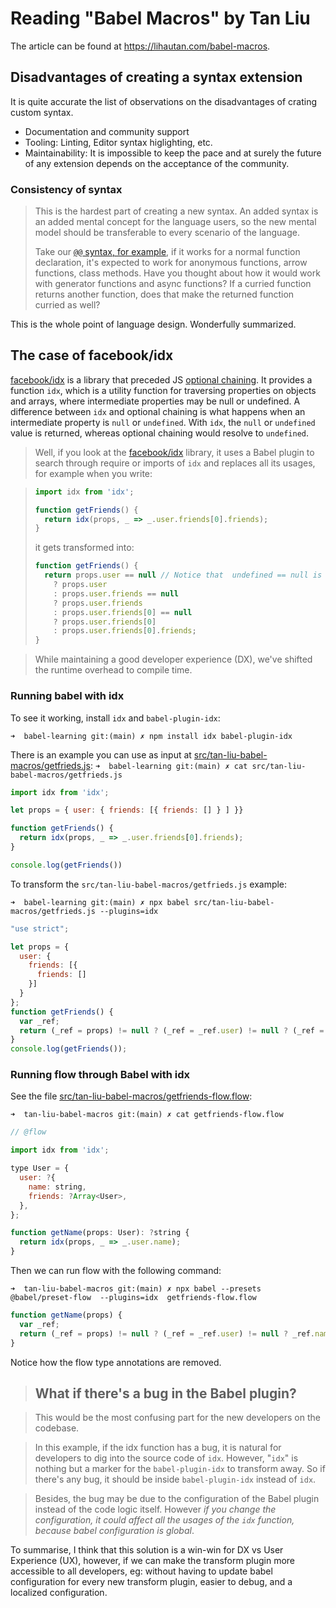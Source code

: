 # Reading "Babel Macros" by Tan Liu

The article can be found at https://lihautan.com/babel-macros.

## Disadvantages of creating a syntax extension

It is quite accurate the list of observations on the disadvantages of crating custom syntax.

- Documentation and community support
- Tooling: Linting, Editor syntax higlighting, etc.
- Maintainability: It is impossible to keep the pace and at surely the future of any extension depends on the acceptance of the community.

### Consistency of syntax

>  This is the hardest part of creating a new syntax. An added syntax is an added mental concept for the language users, so the new mental model should be transferable to every scenario of the language.
>
> Take our [`@@` syntax, for example](/doc/tan-liu-article.md), if it works for a normal function declaration, it's expected to work for anonymous functions, arrow functions, class methods. Have you thought about how it would work with generator functions and async functions? If a curried function returns another function, does that make the returned function curried as well?

This is the whole point of language design. Wonderfully summarized.

## The case of facebook/idx

[facebook/idx][] is a  library that preceded JS [optional chaining](https://developer.mozilla.org/docs/Web/JavaScript/Reference/Operators/Optional_chaining). 
It provides a function `idx`, which is a utility function for traversing properties on objects and arrays,
where intermediate properties may be null or undefined.
A difference between `idx` and optional chaining is what happens when
an intermediate property is `null` or `undefined`. With `idx`, the `null` or `undefined`
value is returned, whereas optional chaining would resolve to `undefined`.

> Well, if you look at the [facebook/idx][] library, it uses a Babel plugin to search through require or imports of `idx` and replaces all its usages, for example when you write:

> ```js
> import idx from 'idx';
> 
> function getFriends() {
>   return idx(props, _ => _.user.friends[0].friends);
> }
> ```
> it gets transformed into:
> 
> ```js
> function getFriends() {
>   return props.user == null // Notice that  undefined == null is true in JS
>     ? props.user
>     : props.user.friends == null
>     ? props.user.friends
>     : props.user.friends[0] == null
>     ? props.user.friends[0]
>     : props.user.friends[0].friends;
> }
> ```

> While maintaining a good developer experience (DX), we've shifted the runtime overhead to compile time.

### Running babel with idx

To see it working, install `idx` and `babel-plugin-idx`:

```
➜  babel-learning git:(main) ✗ npm install idx babel-plugin-idx
```
There is an example you can use as input at [src/tan-liu-babel-macros/getfrieds.js](src/tan-liu-babel-macros/getfrieds.js):
`➜  babel-learning git:(main) ✗ cat src/tan-liu-babel-macros/getfrieds.js`
```js
import idx from 'idx';

let props = { user: { friends: [{ friends: [] } ] }}

function getFriends() {
  return idx(props, _ => _.user.friends[0].friends);
}

console.log(getFriends())
```

To transform the `src/tan-liu-babel-macros/getfrieds.js` example:

`➜  babel-learning git:(main) ✗ npx babel src/tan-liu-babel-macros/getfrieds.js --plugins=idx`
```js
"use strict";

let props = {
  user: {
    friends: [{
      friends: []
    }]
  }
};
function getFriends() {
  var _ref;
  return (_ref = props) != null ? (_ref = _ref.user) != null ? (_ref = _ref.friends) != null ? (_ref = _ref[0]) != null ? _ref.friends : _ref : _ref : _ref : _ref;
}
console.log(getFriends());
```

### Running flow through Babel  with idx

See the file [src/tan-liu-babel-macros/getfriends-flow.flow](src/tan-liu-babel-macros/getfriends-flow.flow):

`➜  tan-liu-babel-macros git:(main) ✗ cat getfriends-flow.flow`
```js
// @flow

import idx from 'idx';

type User = {
  user: ?{
    name: string,
    friends: ?Array<User>,
  },
};

function getName(props: User): ?string {
  return idx(props, _ => _.user.name);
}
```
Then we can run flow with the following command:

`➜  tan-liu-babel-macros git:(main) ✗ npx babel --presets @babel/preset-flow  --plugins=idx  getfriends-flow.flow`
```js
function getName(props) {
  var _ref;
  return (_ref = props) != null ? (_ref = _ref.user) != null ? _ref.name : _ref : _ref;
}
```

Notice how the flow type annotations are removed.


> ## What if there's a bug in the Babel plugin?

> This would be the most confusing part for the new developers on the codebase.

> In this example, if the idx function has a bug, it is natural for developers to dig into the source code of `idx`. However, "`idx`" is nothing but a marker for the `babel-plugin-idx` to transform away. So if there's any bug, it should be inside `babel-plugin-idx` instead of `idx`.

> Besides, the bug may be due to the configuration of the Babel plugin instead of the code logic itself. However *if you change the configuration, it could affect all the usages of the `idx` function, because babel configuration is global*.

To summarise, I think that this solution is a win-win for DX vs User Experience (UX), however, if we can make the transform plugin more accessible to all developers, eg: without having to update babel configuration for every new transform plugin, easier to debug, and a localized configuration.



[facebook/idx]: https://github.com/facebook/idx
